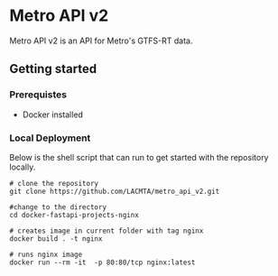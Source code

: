 # Metro API v2
Metro API v2 is an API for Metro's GTFS-RT data.

## Getting started

### Prerequistes

- Docker installed

### Local Deployment

Below is the shell script that can run to get started with the repository locally.

``` shell
# clone the repository
git clone https://github.com/LACMTA/metro_api_v2.git

#change to the directory
cd docker-fastapi-projects-nginx

# creates image in current folder with tag nginx
docker build . -t nginx

# runs nginx image
docker run --rm -it  -p 80:80/tcp nginx:latest
```
